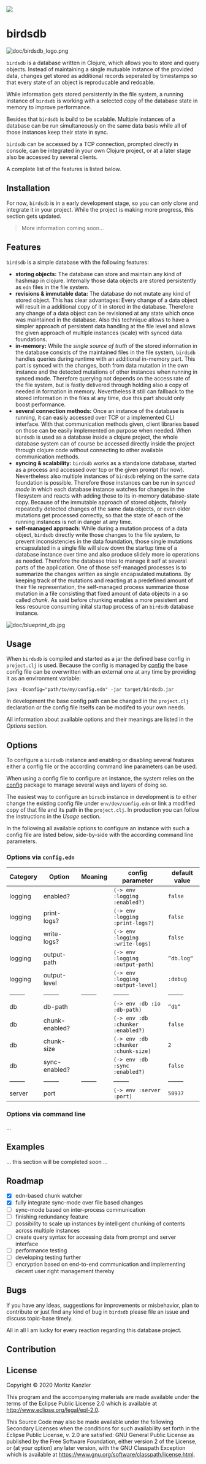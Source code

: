 ![](https://github.com/Mo0812/birdsdb/workflows/Test/badge.svg)

# birdsdb

![doc/birdsdb_logo.png](doc/birdsdb_logo_boxed.jpg)

`birdsdb` is a database written in Clojure, which allows you to store and query objects. Instead of maintaining a single mutuable instance of the provided data, changes get stored as additional records seperated by timestamps so that every state of an object is reproducable and redoable.

While information gets stored persistently in the file system, a running instance of `birdsdb` is working with a selected copy of the database state in memory to improve performance.

Besides that `birdsdb` is build to be scalable. Multiple instances of a database can be run simultaneously on the same data basis while all of those instances keep their state in sync.

`birdsdb` can be accessed by a TCP connection, prompted directly in console, can be integrated in your own Clojure project, or at a later stage also be accessed by several clients.

A complete list of the features is listed below.

## Installation

For now, `birdsdb` is in a early development stage, so you can only clone and integrate it in your project. While the project is making more progress, this section gets updated.

> More information coming soon...

## Features 

`birdsdb` is a simple database with the following features:
- **storing objects:** The database can store and maintain any kind of hashmap in clojure. Internally those data objects are stored persistently as `edn` files in the file system.
- **revisions & immutable data:** The database do not mutate any kind of stored object. This has clear advantages: Every change of a data object will result in a additional copy of it in stored in the database. Therefore any change of a data object can be revisioned at any state which once was maintained in the database. Also this technique allows to have a simpler approach of persistent data handling at the file level and allows the given approach of multiple instances (scale) with synced data foundations.
- **in-memory:** While the *single source of truth* of the stored information in the database consists of the maintained files in the file system, `birdsdb` handles queries during runtime with an additional in-memory part. This part is synced with the changes, both from data mutation in the own instance and the detected mutations of other instances when running in synced mode. Therefore querying not depends on the access rate of the file system, but is fastly delivered through holding also a copy of needed in formation in memory. Nevertheless it still can fallback to the stored information in the files at any time, due this part should only boost performance.
- **several connection methods:** Once an instance of the database is running, it can easily accessed over TCP or a implemented CLI interface. With that communication methods given, client libraries based on those can be easily implemented on purpose when needed. When `birdsdb` is used as a database inside a clojure project, the whole database system can of course be accessed directly inside the project through clojure code without connecting to other available communication methods.
- **syncing & scalability:** `birdsdb` works as a standalone database, started as a process and accessed over tcp or the given prompt (for now). Nevertheless also multiple instances of `birdsdb` relying on the same data foundation is possible. Therefore those instances can be run in *synced mode* in which each database instance watches for changes in the filesystem and reacts with adding those to its in-memory database-state copy. Because of the immutable approach of stored objects, falsely repeatedly detected changes of the same data objects, or even older mutations get processed correctly, so that the state of each of the running instances is not in danger at any time.
- **self-managed approach:** While during a mutation process of a data object, `birdsdb` directly write those changes to the file system, to prevent inconsistencies in the data foundation, those single mutations encapsulated in a single file will slow down the startup time of a database instance over time and also produce slidely more io operations as needed. Therefore the database tries to manage it self at several parts of the application. One of those self-managed processes is to summarize the changes written as single encapsulated mutations. By keeping track of the mutations and reacting at a predefined amount of their file representation, the self-managed process summarize those mutation in a file consisting that fixed amount of data objects in a so called *chunk*. As said before chunking enables a more pesistent and less resource consuming inital startup process of an `birdsdb` database instance.

![doc/blueprint_db.jpg](doc/blueprint_db.jpg)

## Usage

When `birdsdb` is compiled and started as a jar the defined base config in `project.clj` is used. Because the config is managed by [config](https://github.com/yogthos/config) the base config file can be overwritten with an external one at any time by providing it as an environment variable:

```
java -Dconfig="path/to/my/config.edn" -jar target/birdsdb.jar
```

In development the base config path can be changed in the `project.clj` declaration or the config file itselfs can be modifed to your own needs.

All information about available options and their meanings are listed in the *Options* section.

## Options

To configure a `birdsdb` instance and enabling or disabling several features either a config file or the according command line parameters can be used.

When using a config file to configure an instance, the system relies on the [config](https://github.com/yogthos/config) package to manage several ways and layers of doing so.

The easiest way to configure an `birsdb` instance in development is to either change the existing config file under `env/dev/config.edn` or link a modified copy of that file and its path in the `project.clj`.
In production you can follow the instructions in the *Usage* section.

In the following all available options to configure an instance with such a config file are listed below, side-by-side with the according command line parameters.

### Options via `config.edn`

| Category | Option | Meaning | config parameter | default value |
| ------ | ----- | ------- | ---------------- | ----- |
| logging | enabled? |  | `(-> env :logging :enabled?)` | `false` |
| logging | print-logs? | | `(-> env :logging :print-logs?)` |`false` |
| logging | write-logs? | | `(-> env :logging :write-logs)` | `false` |
| logging | output-path | | `(-> env :logging :output-path)` | `”db.log“` |
| logging | output-level | | `(-> env :logging :output-level)` | `:debug` |
| ––––– | ––––– | ––––– | ––––– | ––––– |
| db | db-path | | `(-> env :db :io :db-path)` | `“db“` |
| db | chunk-enabled? | | `(-> env :db :chunker :enabled?)` | `false` |
| db | chunk-size | | `(-> env :db :chunker :chunk-size)` | `2` |
| db | sync-enabled? | | `(-> env :db :sync :enabled?)` | `false` |
| ––––– | ––––– | ––––– | ––––– | ––––– |
| server | port | | `(-> env :server :port)` | `50937` |

### Options via command line

...

## Examples

... this section will be completed soon ...

## Roadmap

- [x] edn-based chunk watcher
- [x] fully integrate sync-mode over file based changes
- [ ] sync-mode based on inter-process communication
- [ ] finishing redundancy feature
- [ ] possibility to scale up instances by intelligent chunking of contents across multiple instances
- [ ] create query syntax for accessing data from prompt and server interface
- [ ] performance testing 
- [ ] developing testing further
- [ ] encryption based on end-to-end communication and implementing decent user right management thereby

## Bugs

If you have any ideas, suggestions for improvements or misbehavior, plan to contribute or just find any kind of bug in `birdsdb` please file an issue and discuss topic-base timely.

All in all I am lucky for every reaction regarding this database project.

## Contribution

## License

Copyright © 2020 Moritz Kanzler

This program and the accompanying materials are made available under the
terms of the Eclipse Public License 2.0 which is available at
http://www.eclipse.org/legal/epl-2.0.

This Source Code may also be made available under the following Secondary
Licenses when the conditions for such availability set forth in the Eclipse
Public License, v. 2.0 are satisfied: GNU General Public License as published by
the Free Software Foundation, either version 2 of the License, or (at your
option) any later version, with the GNU Classpath Exception which is available
at https://www.gnu.org/software/classpath/license.html.
